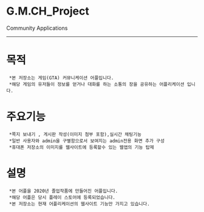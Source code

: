 # G.M.CH_Project
Community Applications
***
# 목적
```
 *본 저장소는 게임(GTA) 커뮤니케이션 어플입니다.
 *해당 게임의 유저들이 정보를 얻거나 대화를 하는 소통의 장을 공유하는 어플리케이션 입니다.
```
# 주요기능
```
 *쪽지 보내기 , 게시판 작성(이미지 첨부 포함),실시간 채팅기능
 *일반 사용자와 admin을 구별함으로서 보여지는 admin전용 화면 추가 구성
 *휴대폰 저장소의 이미지를 웹사이트에 등록할수 있는 웹앱의 기능 탑제
```
# 설명
```
 *본 어플을 2020년 졸업작품에 만들어진 어플입니다.
 *해당 어플은 당시 플레이 스토어에 등록되었습니다.
 *본 저장소는 현재 어플리케이션의 웹사이트 기능만 가지고 있습니다.
```

